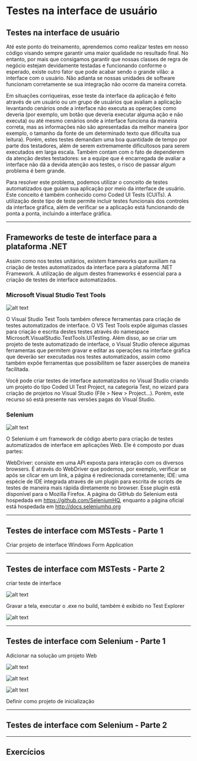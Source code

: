 # Testes na interface de usuário

## Testes na interface de usuário

Até este ponto do treinamento, aprendemos como realizar testes em nosso código visando sempre garantir uma maior qualidade no resultado final. No entanto, por mais que consigamos garantir que nossas classes de regra de negócio estejam devidamente testadas e funcionando conforme o esperado, existe outro fator que pode acabar sendo o grande vilão: a interface com o usuário. Não adianta se nossas unidades de software funcionam corretamente se sua integração não ocorre da maneira correta.

Em situações corriqueiras, esse teste da interface da aplicação é feito através de um usuário ou um grupo de usuários que avaliam a aplicação levantando cenários onde a interface não executa as operações como deveria (por exemplo, um botão que deveria executar alguma ação e não executa) ou até mesmo cenários onde a interface funciona da maneira correta, mas as informações não são apresentadas da melhor maneira (por exemplo, o tamanho da fonte de um determinado texto que dificulta sua leitura). Porém, estes testes demandam uma boa quantidade de tempo por parte dos testadores, além de serem extremamente dificultosos para serem executados em larga escala. Também contam com o fato de dependerem da atenção destes testadores: se a equipe que é encarregada de avaliar a interface não dá a devida atenção aos testes, o risco de passar algum problema é bem grande.

Para resolver este problema, podemos utilizar o conceito de testes automatizados que guiam sua aplicação por meio da interface de usuário. Este conceito é também conhecido como Coded UI Tests (CUITs). A utilização deste tipo de teste permite incluir testes funcionais dos controles da interface gráfica, além de verificar se a aplicação está funcionando de ponta a ponta, incluindo a interface gráfica.

---

## Frameworks de teste de interface para a plataforma .NET

Assim como nos testes unitários, existem frameworks que auxiliam na criação de testes automatizados da interface para a plataforma .NET Framework. A utilização de algum destes frameworks é essencial para a criação de testes de interface automatizados.

### Microsoft Visual Studio Test Tools

![alt text](./img/aula7/1.png " ")

O Visual Studio Test Tools também oferece ferramentas para criação de testes automatizados de interface. O VS Test Tools expõe algumas classes para criação e escrita destes testes através do namespace Microsoft.VisualStudio.TestTools.UITesting. Além disso, ao se criar um projeto de teste automatizado de interface, o Visual Studio oferece algumas ferramentas que permitem gravar e editar as operações na interface gráfica que deverão ser executadas nos testes automatizados, assim como também expõe ferramentas que possibilitem se fazer asserções de maneira facilitada.

Você pode criar testes de interface automatizados no Visual Studio criando um projeto do tipo Coded UI Test Project, na categoria Test, no wizard para criação de projetos no Visual Studio (File > New > Project...). Porém, este recurso só está presente nas versões pagas do Visual Studio.


### Selenium

![alt text](./img/aula7/2.png " ")

O Selenium é um framework de código aberto para criação de testes automatizados de interface em aplicações Web. Ele é composto por duas partes:

WebDriver: consiste em uma API exposta para interação com os diversos browsers. É através do WebDriver que podemos, por exemplo, verificar se após se clicar em um link, a página é redirecionada corretamente;
IDE: uma espécie de IDE integrada através de um plugin para escrita de scripts de testes de maneira mais rápida diretamente no browser. Esse plugin está disponível para o Mozilla Firefox.
A página do GitHub do Selenium está hospedada em https://github.com/SeleniumHQ, enquanto a página oficial está hospedada em http://docs.seleniumhq.org

---

## Testes de interface com MSTests - Parte 1

Criar projeto de interface Windows Form Application

---

## Testes de interface com MSTests - Parte 2

criar teste de interface

![alt text](./img/aula7/3.png " ")

Gravar a tela, executar o .exe no build, também é exibido no Test Explorer

![alt text](./img/aula7/4.png " ")

---

## Testes de interface com Selenium - Parte 1

Adicionar na solução um projeto Web

![alt text](./img/aula7/5.png " ")

![alt text](./img/aula7/6.png " ")

![alt text](./img/aula7/7.png " ")

Definir como projeto de inicialização


---

## Testes de interface com Selenium - Parte 2


---

## Exercícios